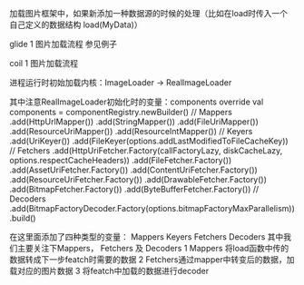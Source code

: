 加载图片框架中，如果新添加一种数据源的时候的处理（比如在load时传入一个自己定义的数据结构  load(MyData)）

glide
1 图片加载流程
参见例子

coil 
1 图片加载流程
  
  进程运行时初始加载内核：ImageLoader  -> RealImageLoader

  其中注意RealImageLoader初始化时的变量：components
      override val components = componentRegistry.newBuilder()
        // Mappers
        .add(HttpUrlMapper())
        .add(StringMapper())
        .add(FileUriMapper())
        .add(ResourceUriMapper())
        .add(ResourceIntMapper())
        // Keyers
        .add(UriKeyer())
        .add(FileKeyer(options.addLastModifiedToFileCacheKey))
        // Fetchers
        .add(HttpUriFetcher.Factory(callFactoryLazy, diskCacheLazy, options.respectCacheHeaders))
        .add(FileFetcher.Factory())
        .add(AssetUriFetcher.Factory())
        .add(ContentUriFetcher.Factory())
        .add(ResourceUriFetcher.Factory())
        .add(DrawableFetcher.Factory())
        .add(BitmapFetcher.Factory())
        .add(ByteBufferFetcher.Factory())
        // Decoders
        .add(BitmapFactoryDecoder.Factory(options.bitmapFactoryMaxParallelism))
        .build()

  在这里面添加了四种类型的变量：   Mappers     Keyers Fetchers  Decoders
  其中我们主要关注下Mappers， Fetchers 及 Decoders
  1 Mappers 将load函数中传的数据转成下一步featch时需要的数据
  2 Fetchers通过mapper中转变后的数据，加载对应的图片数据
  3 将featch中加载的数据进行decoder
